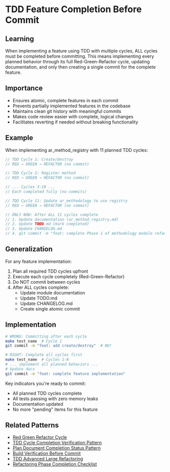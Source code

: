 # TDD Feature Completion Before Commit

## Learning
When implementing a feature using TDD with multiple cycles, ALL cycles must be completed before committing. This means implementing every planned behavior through its full Red-Green-Refactor cycle, updating documentation, and only then creating a single commit for the complete feature.

## Importance
- Ensures atomic, complete features in each commit
- Prevents partially implemented features in the codebase
- Maintains clean git history with meaningful commits
- Makes code review easier with complete, logical changes
- Facilitates reverting if needed without breaking functionality

## Example
When implementing ar_method_registry with 11 planned TDD cycles:

```c
// TDD Cycle 1: Create/Destroy
// RED → GREEN → REFACTOR (no commit)

// TDD Cycle 2: Register method  
// RED → GREEN → REFACTOR (no commit)

// ... Cycles 3-10 ...
// Each completed fully (no commits)

// TDD Cycle 11: Update ar_methodology to use registry
// RED → GREEN → REFACTOR (no commit)

// ONLY NOW: After ALL 11 cycles complete
// 1. Update documentation (ar_method_registry.md)
// 2. Update TODO.md (mark completed)
// 3. Update CHANGELOG.md
// 4. git commit -m "feat: complete Phase 1 of methodology module refactoring"
```

## Generalization
For any feature implementation:
1. Plan all required TDD cycles upfront
2. Execute each cycle completely (Red-Green-Refactor)
3. Do NOT commit between cycles
4. After ALL cycles complete:
   - Update module documentation
   - Update TODO.md 
   - Update CHANGELOG.md
   - Create single atomic commit

## Implementation
```bash
# WRONG: Committing after each cycle
make test_name  # Cycle 1
git commit -m "feat: add create/destroy"  # NO!

# RIGHT: Complete all cycles first
make test_name  # Cycles 1-N
# ... implement all planned behaviors ...
# Update docs
git commit -m "feat: complete feature implementation"
```

Key indicators you're ready to commit:
- All planned TDD cycles complete
- All tests passing with zero memory leaks  
- Documentation updated
- No more "pending" items for this feature

## Related Patterns
- [Red Green Refactor Cycle](red-green-refactor-cycle.md)
- [TDD Cycle Completion Verification Pattern](tdd-cycle-completion-verification-pattern.md)
- [Plan Document Completion Status Pattern](plan-document-completion-status-pattern.md)
- [Build Verification Before Commit](build-verification-before-commit.md)
- [TDD Advanced Large Refactoring](tdd-advanced-large-refactoring.md)
- [Refactoring Phase Completion Checklist](refactoring-phase-completion-checklist.md)